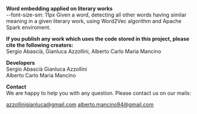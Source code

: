 **Word embedding applied on literary works** <br/> --font-size-sm: 11px
Given a word, detecting all other words having similar meaning in a given literary work, using Word2Vec algorithm and Apache Spark enviroment. 

**If you publish any work which uses the code stored in this project, please cite the following creators:** <br/>
Sergio Abascià, Gianluca Azzollini, Alberto Carlo  Maria Mancino

**Developers** <br/>
Sergio Abascià
Gianluca Azzollini  
Alberto Carlo Maria Mancino

**Contact** <br/>
We are happy to help you with any question. Please contact us on our mails:

azzollinigianluca@gmail.com
alberto.mancino94@gmail.com
